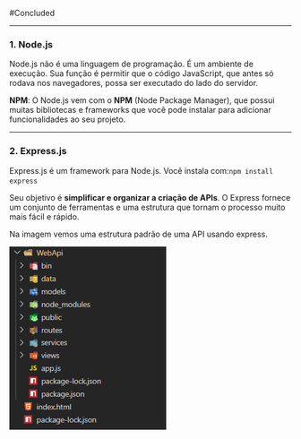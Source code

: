 #Concluded 

---
### **1. Node.js**

Node.js não é uma linguagem de programação. É um ambiente de execução. Sua função é permitir que o código JavaScript, que antes só rodava nos navegadores, possa ser executado do lado do servidor.

**NPM**: O Node.js vem com o **NPM** (Node Package Manager), que possui muitas bibliotecas e frameworks que você pode instalar para adicionar funcionalidades ao seu projeto.

---
### **2. Express.js**

Express.js é um framework para Node.js. Você instala com:``npm install express``

Seu objetivo é **simplificar e organizar a criação de APIs**. O Express fornece um conjunto de ferramentas e uma estrutura que tornam o processo muito mais fácil e rápido.

Na imagem vemos uma estrutura padrão de uma API usando express.

![](../../../attachments/Pasted%20image%2020250706073714.png)

